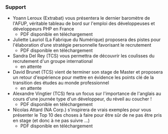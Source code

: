 
### Support

- Yoann Leroux (Extrabat) vous présentera le dernier baromètre de l'AFUP, véritable tableau de bord sur l'emploi des développeuses et développeurs PHP en France
   - PDF disponible en téléchargement
- Juliette Lauriol (La Fabrique du Numérique) proposera des pistes pour l'élaboration d’une stratégie personnelle favorisant le recrutement
     - PDF disponible en téléchargement
- Sandra Del Rey (TCS) vous permettra de découvrir les coulisses du recrutement d'un groupe international
  - en attente
- David Brunet (TCS) vient de terminer son stage de Master et proposera un retour d'expérience pour mettre en évidence les points clé de la transition des études au monde professionnel
  - en attente
- Alexandre Vingtier (TCS) fera un focus sur l'importance de l'anglais au cours d'une journée type d'un développeur, du réveil au coucher !
     - PDF disponible en téléchargement
- Nicolas Attard (NA Corp.) s'inspirera de vrais exemples pour vous présenter le Top 10 des choses à faire pour être sûr de ne pas être pris en stage (et donc à ne pas suivre ...)
    - PDF disponible en téléchargement
